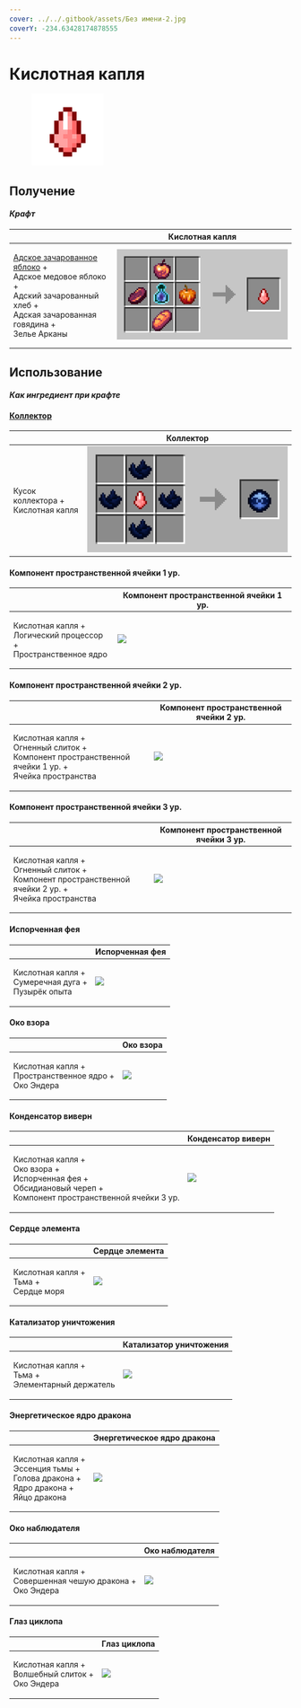 ```yaml
---
cover: ../../.gitbook/assets/Без имени-2.jpg
coverY: -234.63428174878555
---
```


# Кислотная капля

<figure><img src="../../.gitbook/assets/acid_128.png" alt=""><figcaption></figcaption></figure>

## Получение

#### _Крафт_

|                                                                                                                                                                                                                   | Кислотная капля                     |
| ----------------------------------------------------------------------------------------------------------------------------------------------------------------------------------------------------------------- | ----------------------------------- |
| <p><a href="../materialy/metally-i-mineraly/rudnyi-labradorit.md">Адское зачарованное яблоко</a> +<br>Адское медовое яблоко +<br>Адский зачарованный хлеб +<br>Адская зачарованная говядина +<br>Зелье Арканы</p> | ![](../../.gitbook/assets/acid.png) |

## Использование

#### _Как ингредиент при крафте_

#### [Коллектор](../materialy/metally-i-mineraly/kusochek-dragonita.md)

|                                              | Коллектор                                      |
| -------------------------------------------- | ---------------------------------------------- |
| <p>Кусок коллектора +<br>Кислотная капля</p> | ![](<../../.gitbook/assets/collector (1).png>) |

#### Компонент пространственной ячейки 1 ур.

|                                                                             | Компонент пространственной ячейки 1 ур.                    |
| --------------------------------------------------------------------------- | ---------------------------------------------------------- |
| <p>Кислотная капля +<br>Логический процессор +<br>Пространственное ядро</p> | ![](../../.gitbook/assets/spatial\_cell\_component\_2.png) |

#### Компонент пространственной ячейки 2 ур.

|                                                                                                                   | Компонент пространственной ячейки 2 ур.                     |
| ----------------------------------------------------------------------------------------------------------------- | ----------------------------------------------------------- |
| <p>Кислотная капля +<br>Огненный слиток +<br>Компонент пространственной ячейки 1 ур. +<br>Ячейка пространства</p> | ![](../../.gitbook/assets/spatial\_cell\_component\_16.png) |

#### Компонент пространственной ячейки 3 ур.

|                                                                                                                   | Компонент пространственной ячейки 3 ур.                      |
| ----------------------------------------------------------------------------------------------------------------- | ------------------------------------------------------------ |
| <p>Кислотная капля +<br>Огненный слиток +<br>Компонент пространственной ячейки 2 ур. +<br>Ячейка пространства</p> | ![](../../.gitbook/assets/spatial\_cell\_component\_128.png) |

#### Испорченная фея

|                                                                | Испорченная фея                                 |
| -------------------------------------------------------------- | ----------------------------------------------- |
| <p>Кислотная капля +<br>Сумеречная дуга +<br>Пузырёк опыта</p> | ![](../../.gitbook/assets/corrupted\_pixie.png) |

#### Око взора

|                                                                   | Око взора                                    |
| ----------------------------------------------------------------- | -------------------------------------------- |
| <p>Кислотная капля +<br>Пространственное ядро +<br>Око Эндера</p> | ![](../../.gitbook/assets/watching\_eye.png) |

#### Конденсатор виверн

|                                                                                                                                 | Конденсатор виверн                               |
| ------------------------------------------------------------------------------------------------------------------------------- | ------------------------------------------------ |
| <p>Кислотная капля +<br>Око взора +<br>Испорченная фея +<br>Обсидиановый череп +<br>Компонент пространственной ячейки 3 ур.</p> | ![](../../.gitbook/assets/wyvern\_capacitor.png) |

#### Сердце элемента

|                                                   | Сердце элемента                           |
| ------------------------------------------------- | ----------------------------------------- |
| <p>Кислотная капля +<br>Тьма +<br>Сердце моря</p> | ![](../../.gitbook/assets/item\_life.png) |

#### Катализатор уничтожения

|                                                              | Катализатор уничтожения                              |
| ------------------------------------------------------------ | ---------------------------------------------------- |
| <p>Кислотная капля +<br>Тьма +<br>Элементарный держатель</p> | ![](../../.gitbook/assets/destruction\_catalyst.png) |

#### Энергетическое ядро дракона

|                                                                                                   | Энергетическое ядро дракона                           |
| ------------------------------------------------------------------------------------------------- | ----------------------------------------------------- |
| <p>Кислотная капля +<br>Эссенция тьмы +<br>Голова дракона +<br>Ядро дракона +<br>Яйцо дракона</p> | ![](../../.gitbook/assets/draconic\_energy\_core.png) |

#### Око наблюдателя

|                                                                       | Око наблюдателя                                       |
| --------------------------------------------------------------------- | ----------------------------------------------------- |
| <p>Кислотная капля +<br>Совершенная чешую дракона +<br>Око Эндера</p> | ![](../../.gitbook/assets/call\_of\_the\_watcher.png) |

#### Глаз циклопа

|                                                              | Глаз циклопа                                |
| ------------------------------------------------------------ | ------------------------------------------- |
| <p>Кислотная капля +<br>Волшебный слиток +<br>Око Эндера</p> | ![](../../.gitbook/assets/cyclops\_eye.png) |

